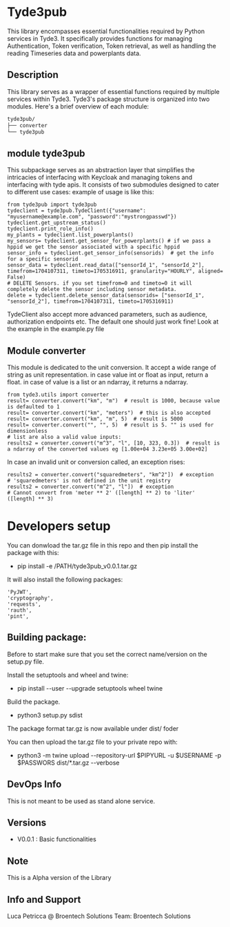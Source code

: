 # Tyde3pub

This library encompasses essential functionalities required by Python services in Tyde3. It specifically provides functions 
for managing Authentication, Token verification, Token retrieval, as well as handling the reading Timeseries data and powerplants data.


## Description 
This library serves as a wrapper of essential functions required by multiple services within Tyde3.
Tyde3's package structure is organized into two modules. Here's a brief overview of each module:

```bash
tyde3pub/
├── converter
└── tyde3pub

 ```

## module **tyde3pub**
This subpackage serves as an abstraction layer that simplifies the intricacies of interfacing with Keycloak and managing tokens and interfacing with tyde apis. 
It consists of two submodules designed to cater to different use cases:
example of usage is like this: 

    from tyde3pub import tyde3pub
    tydeclient = tyde3pub.TydeClient({"username": "myusername@example.com", "password":"mystrongpasswd"})
    tydeclient.get_upstream_status()
    tydeclient.print_role_info()
    my_plants = tydeclient.list_powerplants()
    my_sensors= tydeclient.get_sensor_for_powerplants() # if we pass a hppid we get the sensor associated with a specific hppid
    sensor_info = tydeclient.get_sensor_info(sensorids)  # get the info for a specific sensorid
    sensor_data = tydeclient.read_data(["sensorId_1", "sensorId_2"], timefrom=1704107311, timeto=1705316911, granularity="HOURLY", aligned= False) 
    # DELETE Sensors. if you set timefrom=0 and timeto=0 it will completely delete the sensor including sensor metadata. 
    delete = tydeclient.delete_sensor_data(sensorids= ["sensorId_1", "sensorId_2"], timefrom=1704107311, timeto=1705316911)


TydeClient also accept more advanced parameters, such as audience, authorization endpoints etc. The default one should just work fine!
Look at the example in the example.py file

## Module **converter**
This module is dedicated to the unit conversion. It accept a wide range of string as unit representation. in case value int or float as input, return a float.
in case of value is a list or an ndarray, it returns a ndarray. 

    from tyde3.utils import converter
    result= converter.convert("km", "m")  # result is 1000, because value is defaulted to 1
    result= converter.convert("km", "meters")  # this is also accepted
    result= converter.convert("km", "m", 5)  # result is 5000
    result= converter.convert("", "", 5)  # result is 5. "" is used for dimensionless
    # list are also a valid value inputs:
    results2 = converter.convert("m^3", "l", [10, 323, 0.3])  # result is a ndarray of the converted values eg [1.00e+04 3.23e+05 3.00e+02]

In case an invalid unit or conversion called, an exception rises:
    
    results2 = converter.convert("squaredmeters", "km^2"])  # exception
    # 'squaredmeters' is not defined in the unit registry
    results2 = converter.convert("m^2", "l"])  # exception
    # Cannot convert from 'meter ** 2' ([length] ** 2) to 'liter' ([length] ** 3)


# Developers setup
You can donwload the tar.gz file in this repo and then pip install the package with this:

*  pip install -e /PATH/tyde3pub_v0.0.1.tar.gz

It will also install the following packages: 

    'PyJWT',
    'cryptography',
    'requests',
    'rauth',
    'pint',


## Building package:
Before to start make sure that you set the correct name/version on the setup.py file. 
 
Install the setuptools and wheel and twine:

* pip install --user --upgrade setuptools wheel twine

Build the package. 

* python3 setup.py sdist

The package format tar.gz is now available under dist/ foder

You can then upload the tar.gz file to your private repo with: 

* python3 -m twine upload --repository-url $PIPYURL -u $USERNAME -p $PASSWORS dist/*.tar.gz --verbose

## DevOps Info
This is not meant to be used as stand alone service.


## Versions
 
* V0.0.1 : Basic functionalities

## Note
This is a Alpha version of the Library

## Info and Support
Luca Petricca @ Broentech Solutions 
Team: Broentech Solutions 

